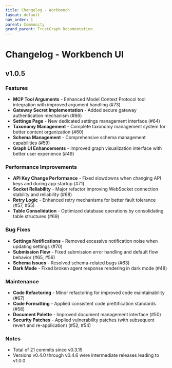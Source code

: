 ```yaml
---
title: Changelog - Workbench
layout: default
nav_order: 1
parent: Community
grand_parent: TrustGraph Documentation
---
```


# Changelog - Workbench UI

## v1.0.5

### Features
- **MCP Tool Arguments** - Enhanced Model Context Protocol tool integration with improved argument handling (#73)
- **Gateway Secret Implementation** - Added secure gateway authentication mechanism (#66)
- **Settings Page** - New dedicated settings management interface (#64)
- **Taxonomy Management** - Complete taxonomy management system for better content organization (#60)
- **Schema Management** - Comprehensive schema management capabilities (#59)
- **Graph UI Enhancements** - Improved graph visualization interface with better user experience (#49)

### Performance Improvements
- **API Key Change Performance** - Fixed slowdowns when changing API keys and during app startup (#71)
- **Socket Reliability** - Major refactor improving WebSocket connection stability and reliability (#68)
- **Retry Logic** - Enhanced retry mechanisms for better fault tolerance (#57, #55)
- **Table Consolidation** - Optimized database operations by consolidating table structures (#69)

### Bug Fixes
- **Settings Notifications** - Removed excessive notification noise when updating settings (#70)
- **Submission Flow** - Fixed submission error handling and default flow behavior (#65, #56)
- **Schema Issues** - Resolved schema-related bugs (#63)
- **Dark Mode** - Fixed broken agent response rendering in dark mode (#48)

### Maintenance
- **Code Refactoring** - Minor refactoring for improved code maintainability (#67)
- **Code Formatting** - Applied consistent code prettification standards (#58)
- **Document Palette** - Improved document management interface (#50)
- **Security Patches** - Applied vulnerability patches (with subsequent revert and re-application) (#52, #54)

### Notes
- Total of 21 commits since v0.3.15
- Versions v0.4.0 through v0.4.6 were intermediate releases leading to v1.0.0

